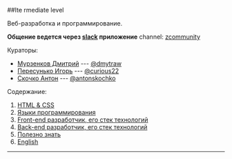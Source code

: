##Ite rmediate level

Веб-разработка и программирование.

**Общение ведется через [slack](https://slack.com/) приложение**
channel: [zcommunity](https://zcommunity.slack.com/)

Кураторы:

 - [Мурзенков Дмитрий](https://github.com/Dmytraw) --- [@dmytraw](https://zcommunity.slack.com/korzh_sergii/)
 - [Пересунько Игорь](https://github.com/curious22) --- [@curious22](https://zcommunity.slack.com/curious22/)
 - [Скочко Антон](https://github.com/AntonSkochko) --- [@antonskochko](https://zcommunity.slack.com/antonskochko/)


Содержание:

 1. [HTML & CSS](htmlAndCss.md)
 2. [Языки программирования]()
 3. [Front-end разработчик, его стек технологий]()
 4. [Back-end разработчик, его стек технологий]()
 5. [Полезно знать]()
 6. [English]()

----------
